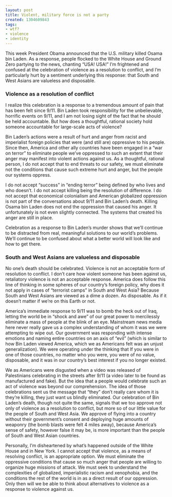 ```yaml
---
layout: post
title: Violent, military force is not a party
created: 1304609843
tags:
- wtf?
- violence
- identity
---
```

This week President Obama announced that the U.S. military killed Osama bin Laden. As a response, people flocked to the White House and Ground Zero partying to the news, chanting “USA! USA!” I’m frightened and confused at the celebration of violence as a resolution to conflict, and I’m particularly hurt by a sentiment underlying this response: that South and West Asians are valueless and disposable.

### Violence as a resolution of conflict

I realize this celebration is a response to a tremendous amount of pain that has been felt since 9/11. Bin Laden took responsibility for the unbelievable, horrific events on 9/11, and I am not losing sight of the fact that he should be held accountable. But how does a thoughtful, rational society hold someone accountable for large-scale acts of violence?

Bin Laden’s actions were a result of hurt and anger from racist and imperialist foreign policies that were (and still are) oppressive to his people. Since then, America and other ally countries have been engaged in a “war on terror” to eliminate people we’ve oppressed to such an extent that their anger may manifest into violent actions against us. As a thoughtful, rational person, I do not accept that to end threats to our safety, we must eliminate not the conditions that cause such extreme hurt and anger, but the people our systems oppress.

I do not accept “success” in “ending terror” being defined by who lives and who doesn’t. I do not accept killing being the resolution of difference. I do not accept that economical colonialism and American globalized oppression is not part of the conversations about 9/11 and Bin Laden’s death. Killing Osama bin Laden does not end the oppression that caused his anger. It unfortunately is not even slightly connected. The systems that created his anger are still in place.

Celebration as a response to Bin Laden’s murder shows that we’ll continue to be distracted from real, meaningful solutions to our world’s problems. We’ll continue to be confused about what a better world will look like and how to get there.

### South and West Asians are valueless and disposable

No one’s death should be celebrated. Violence is not an acceptable form of resolution to conflict. I don’t care how violent someone has been against us, retaliatory violence is not an acceptable response. America does follow this line of thinking in some spheres of our country’s foreign policy, why does it not apply in cases of “terrorist camps” in South and West Asia? Because South and West Asians are viewed as a dime a dozen. As disposable. As if it doesn’t matter if we’re on this Earth or not.

America’s immediate response to 9/11 was to bomb the heck out of Iraq, letting the world be in “shock and awe” of our great power to mercilessly eliminate a mass of people at the blink of an eye. Mainstream news media here never really gave us a complex understanding of whom it was we were attempting to wipe out. Our government was responding with intense emotions and naming entire countries on an axis of “evil” (which is similar to how Bin Laden viewed America, which we as Americans felt was an unjust generalization). We were operating under the thinking that If you were in one of those countries, no matter who you were, you were of no value, disposable, and it was in our country’s best interest if you no longer existed.

We as Americans were disgusted when a video was released of Palestinians celebrating in the streets after 9/11 (a video later to be found as manufactured and fake). But the idea that a people would celebrate such an act of violence was beyond our comprehension. The idea of those celebrations sent us the message that “they” don’t really care whom it is they’re killing, they just want us blindly eliminated. Our celebration of Bin Laden’s death, though not quite the same, signals that we too approve not only of violence as a resolution to conflict, but more so of our little value for the people of South and West Asia. We approve of flying into a country without their government’s consent and deploying huge amounts of weaponry (the bomb blasts were felt 4 miles away), because America’s sense of safety, however false it may be, is more important than the people of South and West Asian countries.

Personally, I’m disheartened by what’s happened outside of the White House and in New York. I cannot accept that violence, as a means of resolving conflict, is an appropriate option. We must eliminate the oppressive conditions that cause so much anger that people are willing to organize huge missions of attack. We must seek to understand the complexities of globalized, imperialistic racism and xenophobia, and the conditions the rest of the world is in as a direct result of our oppression. Only then will we be able to think about alternatives to violence as a response to violence against us.

